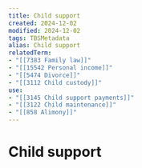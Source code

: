```yaml
---
title: Child support
created: 2024-12-02
modified: 2024-12-02
tags: TBSMetadata
alias: Child support
relatedTerm:
- "[[7383 Family law]]"
- "[[15542 Personal income]]"
- "[[5474 Divorce]]"
- "[[3112 Child custody]]"
use:
- "[[3145 Child support payments]]"
- "[[3122 Child maintenance]]"
- "[[858 Alimony]]"
---
```

# Child support
